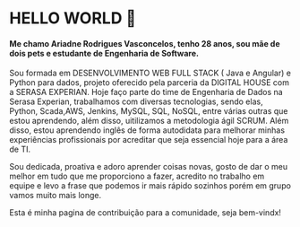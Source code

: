 # HELLO WORLD 👋


#### Me chamo Ariadne Rodrigues Vasconcelos, tenho 28 anos, sou mãe de dois pets e estudante de Engenharia de Software.  

Sou formada em DESENVOLVIMENTO WEB FULL STACK ( Java e Angular) e Python para dados, projeto oferecido pela parceria da DIGITAL HOUSE com a SERASA EXPERIAN. 
Hoje faço parte do time de Engenharia de Dados na Serasa Experian, trabalhamos com diversas tecnologias, sendo elas, Python, Scada,AWS, Jenkins, MySQL, SQL, NoSQL, entre várias outras que estou aprendendo, além disso, uitilizamos a metodologia ágil SCRUM.
Além disso, estou aprendendo inglês de forma autodidata para melhorar minhas experiências profissionais por acreditar que seja essencial hoje para a área de TI. 

Sou dedicada, proativa e adoro aprender coisas novas, gosto de dar o meu melhor em tudo que me proporciono a fazer, acredito no trabalho em equipe e levo a frase que podemos ir mais rápido sozinhos porém em grupo vamos muito mais longe.

Esta é minha pagina de contribuição para a comunidade, seja bem-vindx! 

